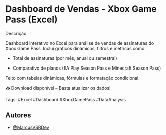 # Dashboard de Vendas - Xbox Game Pass (Excel)
Descrição:

Dashboard interativo no Excel para análise de vendas de assinaturas do Xbox Game Pass. Inclui gráficos dinâmicos, filtros e métricas como:

- Total de assinaturas (por mês, anual ou semestral)

- Comparativo de planos (EA Play Season Pass e Minecraft Season Pass)

Feito com tabelas dinâmicas, fórmulas e formatação condicional.

📥 Download disponível – Basta atualizar os dados!

Tags: #Excel #Dashboard #XboxGamePass #DataAnalysis

## Autores

- [@MarcusVSRDev](https://www.github.com/MarcusVSRDev)
